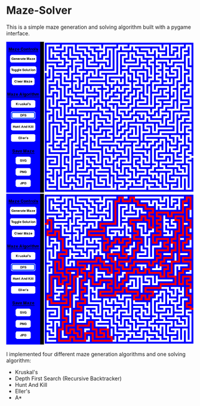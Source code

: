 # Maze-Solver

This is a simple maze generation and solving algorithm built with a pygame interface.

![Image failed to load](https://github.com/EternalBlue3/Maze-Solver/blob/main/Images/screenshot-1.png) ![Image failed to load](https://github.com/EternalBlue3/Maze-Solver/blob/main/Images/screenshot-2.png)


I implemented four different maze generation algorithms and one solving algorithm:
- Kruskal's
- Depth First Search (Recursive Backtracker)
- Hunt And Kill
- Eller's
- A*
